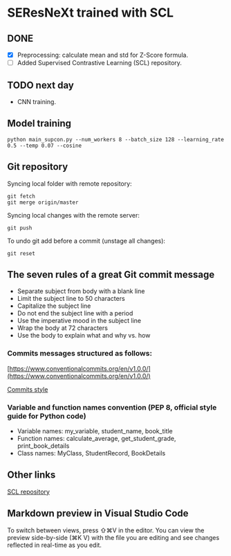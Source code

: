 # SEResNeXt trained with SCL

## DONE
- [x] Preprocessing: calculate mean and std for Z-Score formula.
- [ ] Added Supervised Contrastive Learning (SCL) repository.
	
## TODO next day
- CNN training.

## Model training

	python main_supcon.py --num_workers 8 --batch_size 128 --learning_rate 0.5 --temp 0.07 --cosine

## Git repository
Syncing local folder with remote repository:

	git fetch
	git merge origin/master

Syncing local changes with the remote server:

	git push

To undo git add before a commit (unstage all changes):

	git reset


## The seven rules of a great Git commit message

* Separate subject from body with a blank line
* Limit the subject line to 50 characters
* Capitalize the subject line
* Do not end the subject line with a period
* Use the imperative mood in the subject line
* Wrap the body at 72 characters
* Use the body to explain what and why vs. how

### Commits messages structured as follows:
[https://www.conventionalcommits.org/en/v1.0.0/](https://www.conventionalcommits.org/en/v1.0.0/)

[Commits style](https://chris.beams.io/posts/git-commit/)

### Variable and function names convention (PEP 8, official style guide for Python code)
* Variable names: my_variable, student_name, book_title
* Function names: calculate_average, get_student_grade, print_book_details
* Class names: MyClass, StudentRecord, BookDetails

## Other links
[SCL repository](https://github.com/HobbitLong/SupContrast)

## Markdown preview in Visual Studio Code

To switch between views, press ⇧⌘V in the editor. You can view the preview side-by-side (⌘K V) with the file you are editing and see changes reflected in real-time as you edit.
